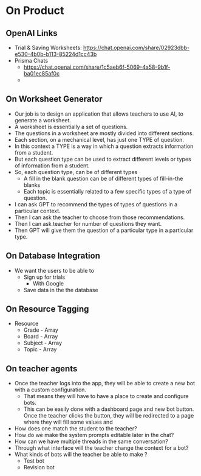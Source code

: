# On Product

## OpenAI Links

- Trial & Saving Worksheets: https://chat.openai.com/share/02923dbb-e530-4b0b-b113-85224d1cc43b
- Prisma Chats
  - https://chat.openai.com/share/1c5aeb6f-5069-4a58-9b1f-ba01ec85af0c
  -

## On Worksheet Generator

- Our job is to design an application that allows teachers to use AI, to generate a worksheet.
- A worksheet is essentially a set of questions.
- The questions in a worksheet are mostly divided into different sections.
- Each section, on a mechanical level, has just one TYPE of question.
- In this context a TYPE is a way in which a question extracts information from a student.
- But each question type can be used to extract different levels or types of information from a student.
- So, each question type, can be of different types
  - A fill in the blank question can be of different types of fill-in-the blanks
  - Each topic is essentially related to a few specific types of a type of question.
- I can ask GPT to recommend the types of types of questions in a particular context.
- Then I can ask the teacher to choose from those recommendations.
- Then I can ask teacher for number of questions they want.
- Then GPT will give them the question of a particular type in a particular type.

## On Database Integration

- We want the users to be able to
  - Sign up for trials
    - With Google
  - Save data in the the database

## On Resource Tagging

- Resource
  - Grade - Array
  - Board - Array
  - Subject - Array
  - Topic - Array

## On teacher agents

- Once the teacher logs into the app, they will be able to create a new bot with a custom configuration.
  - That means they will have to have a place to create and configure bots.
  - This can be easily done with a dashboard page and new bot button. Once the teacher clicks the button, they will be redirected to a page where they will fill some values and
- How does one match the student to the teacher?
- How do we make the system prompts editable later in the chat?
- How can we have multiple threads in the same conversation?
- Through what interface will the teacher change the context for a bot?
- What kinds of bots will the teacher be able to make ?
  - Test bot
  - Revision bot
